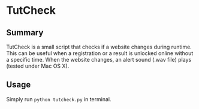 TutCheck
========

## Summary

TutCheck is a small script that checks if a website changes during runtime. This can be useful when a registration or a result is unlocked online without a specific time. When the website changes, an alert sound (.wav file) plays (tested under Mac OS X).

## Usage

Simply run `python tutcheck.py` in terminal.